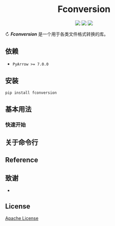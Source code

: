<h1 align="center">Fconversion</h1>
<p align="center">
  <img src="https://img.shields.io/badge/Python-3.7 | 3.8 | 3.9-blue" />
  <img src="https://img.shields.io/badge/license-Apache-green" />
  <img src="https://img.shields.io/badge/pypi-v1.0.1-red" />
</p>


↻ **_Fconversion_** 是一个用于各类文件格式转换的库。

## 依赖

- `PyArrow >= 7.0.0`

## 安装

```shell
pip install fconversion
```

## 基本用法

### 快速开始

## 关于命令行

## Reference

## 致谢

- [](https://github.com)

## License

[Apache License]()
